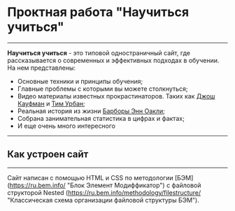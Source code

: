 # **Проктная работа "Научиться учиться"**

---

**Научиться учиться** - это типовой одностраничный сайт, где рассказывается о современных и эффективных подходах в обучении.
На нем представлены:

- Основные техники и принципы обучения;
- Главные проблемы с которыми вы можете столкнуться;
- Видео материалы известных прокрастинаторов. Таких как [Джош Кауфман](https://www.youtube.com/watch?v=5MgBikgcWnY&ab_channel=TEDxTalks) и [Тим Урбан](https://www.youtube.com/watch?v=arj7oStGLkU&ab_channel=TED);
- Реальная история из жизни [Барборы Энн Оакли](https://ru.wikipedia.org/wiki/Оакли,_Барбара);
- Собрана занимательная статистика в цифрах и фактах;
- И еще очень много интересного

---

## Как устроен сайт

---

Сайт написан с помощью HTML и CSS по методологии [БЭМ] (https://ru.bem.info/ "Блок Элемент Модиффикатор") с файловой структорой Nested (https://ru.bem.info/methodology/filestructure/ "Классическая схема организации файловой структуры БЭМ").
